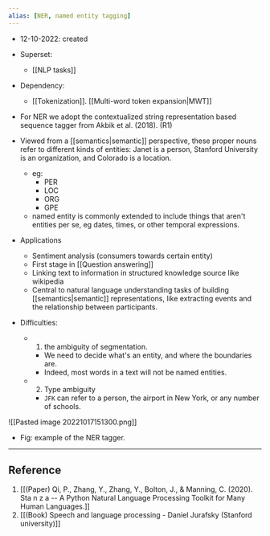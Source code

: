```yaml
---
alias: [NER, named entity tagging]
---
```


- 12-10-2022: created

- Superset:
	- [[NLP tasks]]

- Dependency:
	- [[Tokenization]]. [[Multi-word token expansion|MWT]]


- For NER we adopt the contextualized string representation based sequence tagger from Akbik et al. (2018). (R1)
- Viewed from a [[semantics|semantic]] perspective, these proper nouns refer to different kinds of entities: Janet is a person, Stanford University is an organization, and Colorado is a location.
	- eg: 
		- PER
		- LOC
		- ORG
		- GPE
	- named entity is commonly extended to include things that aren't entities per se, eg dates, times, or other temporal expressions.

- Applications
	- Sentiment analysis (consumers towards certain entity)
	- First stage in [[Question answering]]
	- Linking text to information in structured knowledge source like wikipedia
	- Central to natural language understanding tasks of building [[semantics|semantic]] representations, like extracting events and the relationship between participants. 

- Difficulties:
	- 1. the ambiguity of segmentation. 
		-  We need to decide what's an entity, and where the boundaries are.
		- Indeed, most words in a text will not be named entities.
	- 2. Type ambiguity
		- `JFK` can refer to a person, the airport in New York, or any number of schools.


![[Pasted image 20221017151300.png]]
- Fig: example of the NER tagger. 

---
## Reference
1. [[(Paper) Qi, P., Zhang, Y., Zhang, Y., Bolton, J., & Manning, C. (2020). Sta n z a -- A Python Natural Language Processing Toolkit for Many Human Languages.]]
2. [[(Book) Speech and language processing - Daniel Jurafsky (Stanford university)]]